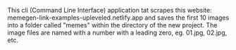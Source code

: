 This cli (Command Line Interface) application tat scrapes this website:
memegen-link-examples-upleveled.netlify.app
and saves the first 10 images into a folder called "memes" within the directory of the new project. The image files are named with a number with a leading zero, eg. 01.jpg, 02.jpg, etc.
